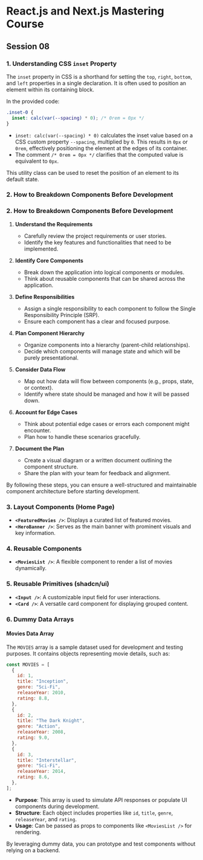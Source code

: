 # React.js and Next.js Mastering Course

## Session 08

### 1. Understanding CSS `inset` Property

The `inset` property in CSS is a shorthand for setting the `top`, `right`, `bottom`, and `left` properties in a single declaration. It is often used to position an element within its containing block.

In the provided code:

```css
.inset-0 {
  inset: calc(var(--spacing) * 0); /* 0rem = 0px */
}
```

- `inset: calc(var(--spacing) * 0)` calculates the inset value based on a CSS custom property `--spacing`, multiplied by `0`. This results in `0px` or `0rem`, effectively positioning the element at the edges of its container.
- The comment `/* 0rem = 0px */` clarifies that the computed value is equivalent to `0px`.

This utility class can be used to reset the position of an element to its default state.

### 2. How to Breakdown Components Before Development

### 2. How to Breakdown Components Before Development

1. **Understand the Requirements**

   - Carefully review the project requirements or user stories.
   - Identify the key features and functionalities that need to be implemented.

2. **Identify Core Components**

   - Break down the application into logical components or modules.
   - Think about reusable components that can be shared across the application.

3. **Define Responsibilities**

   - Assign a single responsibility to each component to follow the Single Responsibility Principle (SRP).
   - Ensure each component has a clear and focused purpose.

4. **Plan Component Hierarchy**

   - Organize components into a hierarchy (parent-child relationships).
   - Decide which components will manage state and which will be purely presentational.

5. **Consider Data Flow**

   - Map out how data will flow between components (e.g., props, state, or context).
   - Identify where state should be managed and how it will be passed down.

6. **Account for Edge Cases**

   - Think about potential edge cases or errors each component might encounter.
   - Plan how to handle these scenarios gracefully.

7. **Document the Plan**
   - Create a visual diagram or a written document outlining the component structure.
   - Share the plan with your team for feedback and alignment.

By following these steps, you can ensure a well-structured and maintainable component architecture before starting development.

### 3. Layout Components (Home Page)

- **`<FeaturedMovies />`**: Displays a curated list of featured movies.
- **`<HeroBanner />`**: Serves as the main banner with prominent visuals and key information.

### 4. Reusable Components

- **`<MoviesList />`**: A flexible component to render a list of movies dynamically.

### 5. Reusable Primitives (shadcn/ui)

- **`<Input />`**: A customizable input field for user interactions.
- **`<Card />`**: A versatile card component for displaying grouped content.

### 6. Dummy Data Arrays

#### Movies Data Array

The `MOVIES` array is a sample dataset used for development and testing purposes. It contains objects representing movie details, such as:

```javascript
const MOVIES = [
  {
    id: 1,
    title: "Inception",
    genre: "Sci-Fi",
    releaseYear: 2010,
    rating: 8.8,
  },
  {
    id: 2,
    title: "The Dark Knight",
    genre: "Action",
    releaseYear: 2008,
    rating: 9.0,
  },
  {
    id: 3,
    title: "Interstellar",
    genre: "Sci-Fi",
    releaseYear: 2014,
    rating: 8.6,
  },
];
```

- **Purpose**: This array is used to simulate API responses or populate UI components during development.
- **Structure**: Each object includes properties like `id`, `title`, `genre`, `releaseYear`, and `rating`.
- **Usage**: Can be passed as props to components like `<MoviesList />` for rendering.

By leveraging dummy data, you can prototype and test components without relying on a backend.
